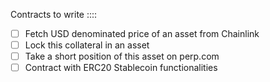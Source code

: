 Contracts to write ::::
-[ ] Fetch USD denominated price of an asset from Chainlink
-[ ] Lock this collateral in an asset
-[ ] Take a short position of this asset on perp.com
-[ ] Contract with ERC20 Stablecoin functionalities